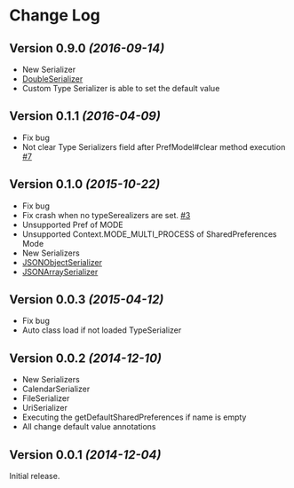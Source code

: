 Change Log
==========

## Version 0.9.0 *(2016-09-14)*

* New Serializer
 * [DoubleSerializer](https://github.com/operando/Garum/blob/master/garum/src/main/java/com/os/operando/garum/serializers/DoubleSerializer.java)
* Custom Type Serializer is able to set the default value

## Version 0.1.1 *(2016-04-09)*

* Fix bug
 * Not clear Type Serializers field after PrefModel#clear method execution  [#7](https://github.com/operando/Garum/issues/7)

## Version 0.1.0 *(2015-10-22)*

* Fix bug
 * Fix crash when no typeSerealizers are set. [#3](https://github.com/operando/Garum/pull/3)
* Unsupported Pref of MODE
 * Unsupported Context.MODE_MULTI_PROCESS of SharedPreferences Mode
* New Serializers
 * [JSONObjectSerializer](https://github.com/operando/Garum/blob/master/garum/src/main/java/com/os/operando/garum/serializers/JSONObjectSerializer.java)
 * [JSONArraySerializer](https://github.com/operando/Garum/blob/master/garum/src/main/java/com/os/operando/garum/serializers/JSONArraySerializer.java)


## Version 0.0.3 *(2015-04-12)*

* Fix bug
 * Auto class load if not loaded TypeSerializer


## Version 0.0.2 *(2014-12-10)*

* New Serializers
 * CalendarSerializer
 * FileSerializer
 * UriSerializer
* Executing the getDefaultSharedPreferences if name is empty
* All change default value annotations

## Version 0.0.1 *(2014-12-04)*

Initial release.